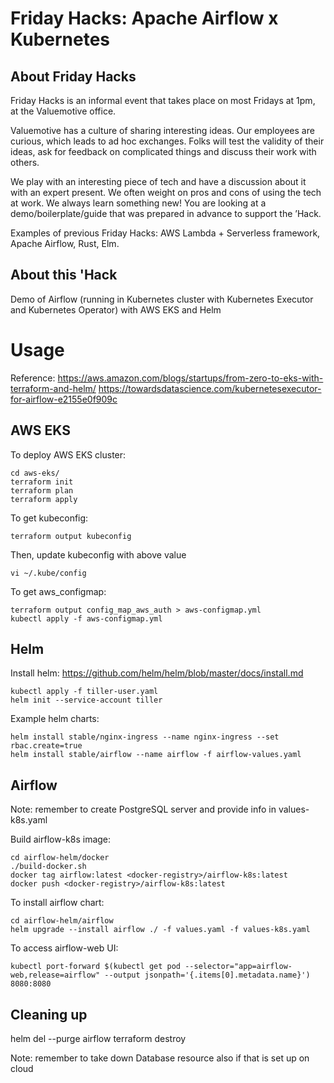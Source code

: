 # Friday Hacks:  Apache Airflow x Kubernetes

## About Friday Hacks

Friday Hacks is an informal event that takes place on most Fridays at 1pm, at the Valuemotive office.

Valuemotive has a culture of sharing interesting ideas. Our employees are curious, which leads to ad hoc exchanges. Folks will test the validity of their ideas, ask for feedback on complicated things and discuss their work with others.

We play with an interesting piece of tech and have a discussion about it with an expert present. We often weight on pros and cons of using the tech at work. We always learn something new! You are looking at a demo/boilerplate/guide that was prepared in advance to support the ’Hack.

Examples of previous Friday Hacks: AWS Lambda + Serverless framework, Apache Airflow, Rust, Elm.

## About this 'Hack

Demo of Airflow (running in Kubernetes cluster with Kubernetes Executor and Kubernetes Operator) with AWS EKS and Helm

# Usage

Reference: 
https://aws.amazon.com/blogs/startups/from-zero-to-eks-with-terraform-and-helm/
https://towardsdatascience.com/kubernetesexecutor-for-airflow-e2155e0f909c

## AWS EKS

To deploy AWS EKS cluster:
```
cd aws-eks/
terraform init
terraform plan
terraform apply
```

To get kubeconfig:
```
terraform output kubeconfig
```

Then, update kubeconfig with above value
```
vi ~/.kube/config
```

To get aws_configmap:
```
terraform output config_map_aws_auth > aws-configmap.yml
kubectl apply -f aws-configmap.yml
```

## Helm

Install helm: https://github.com/helm/helm/blob/master/docs/install.md
```
kubectl apply -f tiller-user.yaml
helm init --service-account tiller
```

Example helm charts:
```
helm install stable/nginx-ingress --name nginx-ingress --set rbac.create=true
helm install stable/airflow --name airflow -f airflow-values.yaml
```

## Airflow

Note: remember to create PostgreSQL server and provide info in values-k8s.yaml

Build airflow-k8s image:
```
cd airflow-helm/docker
./build-docker.sh
docker tag airflow:latest <docker-registry>/airflow-k8s:latest
docker push <docker-registry>/airflow-k8s:latest
```

To install airflow chart:
```
cd airflow-helm/airflow
helm upgrade --install airflow ./ -f values.yaml -f values-k8s.yaml
```

To access airflow-web UI:
```
kubectl port-forward $(kubectl get pod --selector="app=airflow-web,release=airflow" --output jsonpath='{.items[0].metadata.name}') 8080:8080
```

## Cleaning up

helm del --purge airflow
terraform destroy

Note: remember to take down Database resource also if that is set up on cloud
